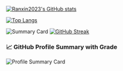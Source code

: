 [![Ranxin2023's GitHub stats](https://github-readme-stats.vercel.app/api?username=Ranxin2023&show_icons=true&theme=default&count_private=true)](https://github.com/anuraghazra/github-readme-stats)

[![Top Langs](https://github-readme-stats.vercel.app/api/top-langs/?username=Ranxin2023&layout=compact&langs_count=10&cache_seconds=1)](https://github.com/anuraghazra/github-readme-stats)

![Summary Card](https://github-profile-summary-cards.vercel.app/api/cards/profile-details?username=Ranxin2023&theme=default)
[![GitHub Streak](https://streak-stats.demolab.com?user=Ranxin2023&theme=default)](https://git.io/streak-stats)

### 📈 GitHub Profile Summary with Grade

![Profile Summary Card](https://github-profile-summary-cards.vercel.app/api/cards/profile-details?username=Ranxin2023&theme=github)
